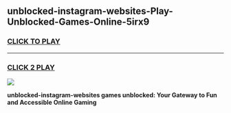 
## unblocked-instagram-websites-Play-Unblocked-Games-Online-5irx9
<h3>
<a href="https://premium76.site?title=unblocked-instagram-websites&ref=25A">CLICK TO PLAY</a></h3>
<hr>

<h3>
<a href="https://premium76.site?title=unblocked-instagram-websites&ref=25A">CLICK 2 PLAY</a>
  
</h3>

<a href="https://premium76.site?title=unblocked-instagram-websites&ref=25A"><img src="https://clearcache.store/games.png"></a>


**unblocked-instagram-websites games unblocked: Your Gateway to Fun and Accessible Online Gaming**
